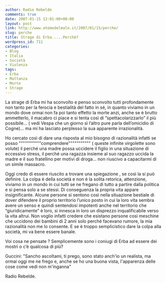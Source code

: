 ```yaml
---
author: Radio Rebelde
comments: true
date: 2007-01-15 12:01:00+00:00
layout: post
link: http://www.atomodelmale.it/2007/01/15/perche/
slug: perche
title: Strage di Erba.....Perchè?
wordpress_id: 711
categories:
- Blog
- Italia
- Società
- Violenza
tags:
- Erba
- Mattanza
- Morte
- Strage
---
```


La strage di Erba mi ha sconvolto e penso sconvolto tutti profondamente non tanto per la ferocia e bestialità del fatto in sé, in quanto viviamo in un mondo dove ormai non fa poi tanto effetto la morte anzi, anche se è brutto ammetterlo, il macabro ci piace e si tenta così di “spettacolarizzarlo” il più possibile… ( vedi Vespa che un giorno sì l’altro pure parla dell’omicidio di Cogne)… ma mi ha lasciato perplesso la sua apparente irrazionalità.




Ho cercato così di dare una risposta al mio bisogno di razionalità infatti se posso """""""""""comprendere""""""""""" ( queste infinite virgolette sono volute) il perché una madre possa uccidere il figlio in una situazione di eccessivo stress, il perché una ragazza insieme al suo ragazzo uccida la madre e il suo fratellino per motivi di droga… non riuscivo a capacitarmi di un simile massacro.<!-- more -->






Oggi credo di essere riuscito a trovare una spiegazione , se così la si può definire. La colpa è della società e non è la solita retorica, attenzione, viviamo in un mondo in cui tutti se ne fregano di tutto a partire dalla politica e si pensa solo a se stessi. Di conseguenza la propria vita appare insignificante. Alcune persone si sentono così nella situazione bestiale di dover difendere il proprio territorio l’unico posto in cui la loro vita sembra avere un senso e quindi sentendosi impotenti anche nel territorio che “giuridicamente” è loro, si innesca in loro un disprezzo inqualificabile verso la vita altrui. Non voglio infatti credere che esistano persone così meschine che uccidono dei bambini di 2 anni solo perché facevano rumore, la mia razionalità non me lo consente. E se è troppo semplicistico dare la colpa alla società, mi va bene essere banale.




Voi cosa ne pensate ? Semplicemente sono i coniugi di Erba ad essere dei mostri o c’è qualcosa di più?





Guccini: "Sancho ascoltami, ti prego, sono stato anch'io un realista,
ma ormai oggi me ne frego e, anche se ho una buona vista,
l'apparenza delle cose come vedi non m'inganna"


Radio Rebelde.








